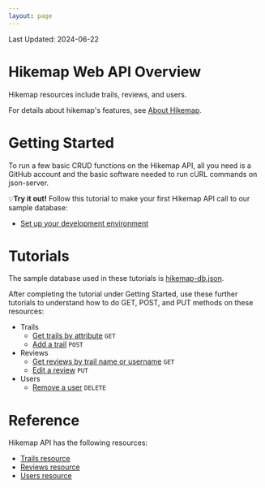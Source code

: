 ```yaml
---
layout: page
---
```

Last Updated: 2024-06-22

# Hikemap Web API Overview
 Hikemap resources include trails, reviews, and users.
 
 For details about hikemap's features, see [About Hikemap](about.html).

# Getting Started
To run a few basic CRUD functions on the Hikemap API, all you need is a GitHub account and the basic software needed to run cURL commands on json-server.

💡**Try it out!** Follow this tutorial to make your first Hikemap API call to our sample database:
* [Set up your development environment](tutorial-getting-started.html)

# Tutorials
The sample database used in these tutorials is [hikemap-db.json](https://github.com/soyoahn/hikemap/blob/main/json-db/hikemap-db.json).

After completing the tutorial under Getting Started, use these further tutorials to understand how to do GET, POST, and PUT methods on these resources:
* Trails
    * [Get trails by attribute](tutorial-get-trails-by-attribute.html) `GET`
    * [Add a trail](tutorial-new-trail.html) `POST`
* Reviews
    * [Get reviews by trail name or username](tutorial-get-reviews.html) `GET`
    * [Edit a review](tutorial-update-review.html) `PUT`
* Users
    * [Remove a user](tutorial-delete-user.html) `DELETE`

# Reference
Hikemap API has the following resources: 
* [Trails resource](trails.html)
* [Reviews resource](reviews.html)
* [Users resource](users.html)